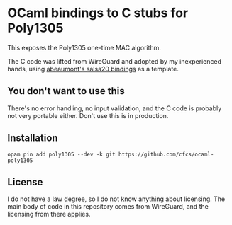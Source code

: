 # OCaml bindings to C stubs for Poly1305

This exposes the Poly1305 one-time MAC algorithm.

The C code was lifted from WireGuard and adopted by my inexperienced hands, using [abeaumont's salsa20 bindings](https://github.com/abeaumont/salsa20-core) as a template.

## You don't want to use this

There's no error handling, no input validation, and the C code is probably not very portable either. Don't use this is in production.

## Installation

```
opam pin add poly1305 --dev -k git https://github.com/cfcs/ocaml-poly1305
```

## License

I do not have a law degree, so I do not know anything about licensing.
The main body of code in this repository comes from WireGuard, and the licensing from there applies.
